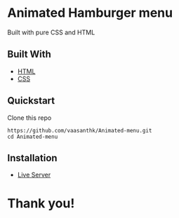 # Animated Hamburger menu

Built with pure CSS and HTML

## Built With

- [HTML](https://developer.mozilla.org/en-US/docs/Web/HTML)
- [CSS](https://developer.mozilla.org/en-US/docs/Web/CSS)

## Quickstart

Clone this repo

```
https://github.com/vaasanthk/Animated-menu.git
cd Animated-menu
```

## Installation

- [Live Server](https://marketplace.visualstudio.com/items?itemName=ritwickdey.LiveServer)

# Thank you!
